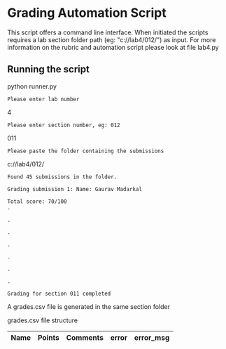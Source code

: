# Grading Automation Script

This script offers a command line interface. When initiated the scripts requires a lab section folder path (eg: "c://lab4/012/") as input.
For more information on the rubric and automation script please look at file lab4.py

## Running the script

python runner.py

``` Please enter lab number ```

4

``` Please enter section number, eg: 012 ```

011

``` Please paste the folder containing the submissions ```

c://lab4/012/

```
Found 45 submissions in the folder.

Grading submission 1: Name: Gaurav Madarkal

Total score: 70/100
.

.

.

.

.

.

.

Grading for section 011 completed
```

A grades.csv file is generated in the same section folder

grades.csv file structure

| Name | Points | Comments | error | error_msg |
| ------ | ------ | ------ | ------ | ------ |